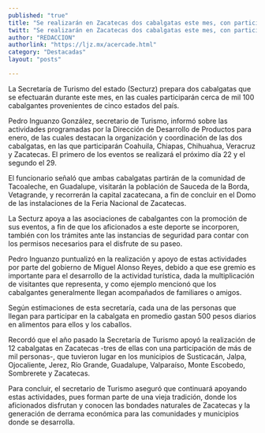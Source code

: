 ```yaml
---
published: "true"
title: "Se realizarán en Zacatecas dos cabalgatas este mes, con participación de cinco estados del país"
twitt: "Se realizarán en Zacatecas dos cabalgatas este mes, con participación de cinco estados del país"
author: "REDACCION"
authorlink: "https://ljz.mx/acercade.html"
category: "Destacadas"
layout: "posts"

---
```



  La Secretaría de Turismo del estado (Secturz) prepara dos cabalgatas que se efectuarán durante este mes, en las cuales participarán cerca de mil 100 cabalgantes provenientes de cinco estados del país.



Pedro Inguanzo González, secretario de Turismo, informó sobre las actividades programadas por la Dirección de Desarrollo de Productos para enero, de las cuales destacan la organización y coordinación de las dos cabalgatas, en las que participarán Coahuila, Chiapas, Chihuahua, Veracruz y Zacatecas. El primero de los eventos se realizará el próximo día 22 y el segundo el 29.  

  El funcionario señaló que ambas cabalgatas partirán de la comunidad de Tacoaleche, en Guadalupe, visitarán la población de Sauceda de la Borda, Vetagrande, y recorrerán la capital zacatecana, a fin de concluir en el Domo de las instalaciones de la Feria Nacional de Zacatecas.



  La Secturz apoya a las asociaciones de cabalgantes con la promoción de sus eventos, a fin de que los aficionados a este deporte se incorporen, también con los trámites ante las instancias de seguridad para contar con los permisos necesarios para el disfrute de su paseo.



  Pedro Inguanzo puntualizó en la realización y apoyo de estas actividades por parte del gobierno de Miguel Alonso Reyes, debido a que ese gremio es importante para el desarrollo de la actividad turística, dada la multiplicación de visitantes que representa, y como ejemplo mencionó que los cabalgantes generalmente llegan acompañados de familiares o amigos.



  Según estimaciones de esta secretaría, cada una de las personas que llegan para participar en la cabalgata en promedio gastan 500 pesos diarios en alimentos para ellos y los caballos.



  Recordó que el año pasado la Secretaría de Turismo apoyó la realización de 12 cabalgatas en Zacatecas -tres de ellas con una participación de más de mil personas-, que tuvieron lugar en los municipios de Susticacán, Jalpa, Ojocaliente, Jerez, Río Grande, Guadalupe, Valparaíso, Monte Escobedo, Sombrerete y Zacatecas.



  Para concluir, el secretario de Turismo aseguró que continuará apoyando estas actividades, pues forman parte de una vieja tradición, donde los aficionados disfrutan y conocen las bondades naturales de Zacatecas y la generación de derrama económica para las comunidades y municipios donde se desarrolla.

